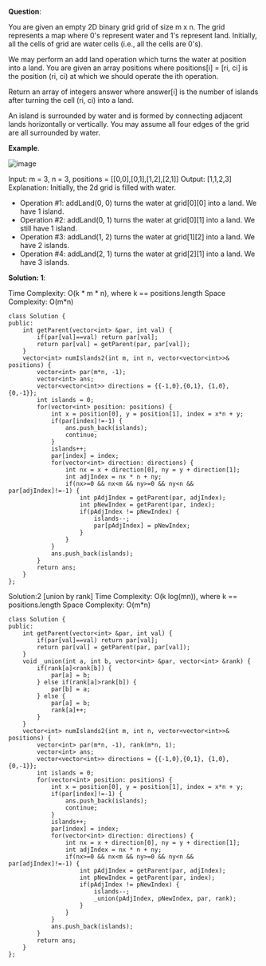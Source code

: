 **Question**:

You are given an empty 2D binary grid grid of size m x n. The grid represents a map where 0's represent water and 1's represent land. Initially, all the cells of grid are water cells (i.e., all the cells are 0's).

We may perform an add land operation which turns the water at position into a land. You are given an array positions where positions[i] = [ri, ci] is the position (ri, ci) at which we should operate the ith operation.

Return an array of integers answer where answer[i] is the number of islands after turning the cell (ri, ci) into a land.

An island is surrounded by water and is formed by connecting adjacent lands horizontally or vertically. You may assume all four edges of the grid are all surrounded by water.

**Example**.

![image](https://github.com/AJAYKR00KJ/LeetCode_Solution/assets/48375037/744cbfdf-da48-470b-9c37-9ef1e4b56fda)

Input: m = 3, n = 3, positions = [[0,0],[0,1],[1,2],[2,1]]
Output: [1,1,2,3]
Explanation:
Initially, the 2d grid is filled with water.
- Operation #1: addLand(0, 0) turns the water at grid[0][0] into a land. We have 1 island.
- Operation #2: addLand(0, 1) turns the water at grid[0][1] into a land. We still have 1 island.
- Operation #3: addLand(1, 2) turns the water at grid[1][2] into a land. We have 2 islands.
- Operation #4: addLand(2, 1) turns the water at grid[2][1] into a land. We have 3 islands.


**Solution: 1**:

Time Complexity: O(k * m * n), where k == positions.length
Space Complexity: O(m*n)

```
class Solution {
public:
    int getParent(vector<int> &par, int val) {
        if(par[val]==val) return par[val];
        return par[val] = getParent(par, par[val]);
    }
    vector<int> numIslands2(int m, int n, vector<vector<int>>& positions) {
        vector<int> par(m*n, -1);
        vector<int> ans;
        vector<vector<int>> directions = {{-1,0},{0,1}, {1,0}, {0,-1}};
        int islands = 0;
        for(vector<int> position: positions) {
            int x = position[0], y = position[1], index = x*n + y;
            if(par[index]!=-1) {
                ans.push_back(islands);
                continue;
            }
            islands++;
            par[index] = index;
            for(vector<int> direction: directions) {
                int nx = x + direction[0], ny = y + direction[1];
                int adjIndex = nx * n + ny;
                if(nx>=0 && nx<m && ny>=0 && ny<n && par[adjIndex]!=-1) {
                    int pAdjIndex = getParent(par, adjIndex);
                    int pNewIndex = getParent(par, index);
                    if(pAdjIndex != pNewIndex) {
                        islands--;
                        par[pAdjIndex] = pNewIndex;
                    }
                }
            }
            ans.push_back(islands);
        }
        return ans;
    }
};
```

Solution:2 [union by rank]
Time Complexity: O(k log(mn)), where k == positions.length
Space Complexity: O(m*n)

```
class Solution {
public:
    int getParent(vector<int> &par, int val) {
        if(par[val]==val) return par[val];
        return par[val] = getParent(par, par[val]);
    }
    void _union(int a, int b, vector<int> &par, vector<int> &rank) {
        if(rank[a]<rank[b]) {
            par[a] = b;
        } else if(rank[a]>rank[b]) {
            par[b] = a;
        } else {
            par[a] = b;
            rank[a]++;
        }
    }
    vector<int> numIslands2(int m, int n, vector<vector<int>>& positions) {
        vector<int> par(m*n, -1), rank(m*n, 1);
        vector<int> ans;
        vector<vector<int>> directions = {{-1,0},{0,1}, {1,0}, {0,-1}};
        int islands = 0;
        for(vector<int> position: positions) {
            int x = position[0], y = position[1], index = x*n + y;
            if(par[index]!=-1) {
                ans.push_back(islands);
                continue;
            }
            islands++;
            par[index] = index;
            for(vector<int> direction: directions) {
                int nx = x + direction[0], ny = y + direction[1];
                int adjIndex = nx * n + ny;
                if(nx>=0 && nx<m && ny>=0 && ny<n && par[adjIndex]!=-1) {
                    int pAdjIndex = getParent(par, adjIndex);
                    int pNewIndex = getParent(par, index);
                    if(pAdjIndex != pNewIndex) {
                        islands--;
                        _union(pAdjIndex, pNewIndex, par, rank);
                    }
                }
            }
            ans.push_back(islands);
        }
        return ans;
    }
};
```
